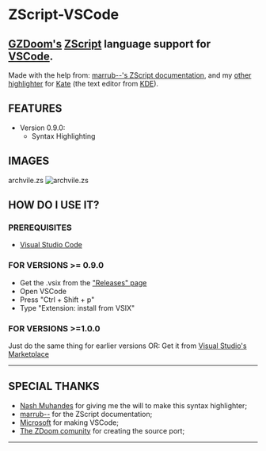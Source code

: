 # ZScript-VSCode
## [GZDoom's](https://zdoom.org/index) [ZScript](https://zdoom.org/wiki/ZScript) language support for [VSCode](https://code.visualstudio.com/).

Made with the help from: [marrub--'s ZScript documentation](https://github.com/marrub--/zdoom-doc), and my [other highlighter](https://github.com/KaptainMicila/Kate-ZScript-Highlighting) for [Kate](https://kate-editor.org/) (the text editor from [KDE](https://kde.org/)).

## FEATURES
- Version 0.9.0:
  - Syntax Highlighting

## IMAGES
archvile.zs
![archvile.zs](https://i.imgur.com/YroabmQ.png)

## HOW DO I USE IT?
### PREREQUISITES
- [Visual Studio Code](https://code.visualstudio.com/Download)

### FOR VERSIONS >= 0.9.0
- Get the .vsix from the ["Releases" page](https://github.com/KaptainMicila/ZScript-VSCode/releases)
- Open VSCode
- Press "Ctrl + Shift + p"
- Type "Extension: install from VSIX"

### FOR VERSIONS >=1.0.0
Just do the same thing for earlier versions
OR:
Get it from [Visual Studio's Marketplace](https://marketplace.visualstudio.com/vscode)

---
## SPECIAL THANKS
- [Nash Muhandes](https://github.com/nashmuhandes) for giving me the will to make this syntax highlighter;
- [marrub--](https://github.com/marrub--) for the ZScript documentation;
- [Microsoft](www.microsoft.com) for making VSCode;
- [The ZDoom comunity](https://zdoom.org/index) for creating the source port;
---
